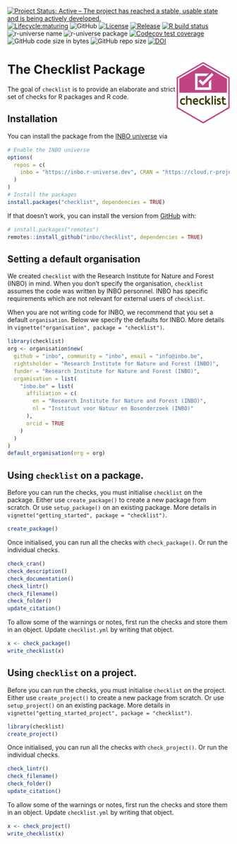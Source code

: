 
<!-- README.md is generated from README.Rmd. Please edit that file -->

<!-- badges: start -->

[![Project Status: Active – The project has reached a stable, usable
state and is being actively
developed.](https://www.repostatus.org/badges/latest/active.svg)](https://www.repostatus.org/#active)
[![Lifecycle:maturing](https://img.shields.io/badge/lifecycle-maturing-blue.svg)](https://lifecycle.r-lib.org/articles/stages.html#maturing-1)
![GitHub](https://img.shields.io/github/license/inbo/checklist)
[![License](https://img.shields.io/badge/license-GPL--3-blue.svg?style=flat)](https://www.gnu.org/licenses/gpl-3.0.html)
[![Release](https://img.shields.io/github/release/inbo/checklist.svg)](https://github.com/inbo/checklist/releases)
[![R build
status](https://github.com/inbo/checklist/actions/workflows/check_on_main.yml/badge.svg)](https://github.com/inbo/checklist/actions)
![r-universe
name](https://inbo.r-universe.dev/badges/:name?color=c04384)
![r-universe package](https://inbo.r-universe.dev/badges/checklist)
[![Codecov test
coverage](https://codecov.io/gh/inbo/checklist/branch/main/graph/badge.svg)](https://app.codecov.io/gh/inbo/checklist?branch=main)
![GitHub code size in
bytes](https://img.shields.io/github/languages/code-size/inbo/checklist.svg)
![GitHub repo
size](https://img.shields.io/github/repo-size/inbo/checklist.svg)
[![DOI](https://zenodo.org/badge/DOI/10.5281/zenodo.4028303.svg)](https://doi.org/10.5281/zenodo.4028303)
<!-- badges: end -->

# The Checklist Package <img src="man/figures/logo.svg" align="right" alt="A hexagon with the word checklist" width="120" />

The goal of `checklist` is to provide an elaborate and strict set of
checks for R packages and R code.

## Installation

You can install the package from the [INBO
universe](https://inbo.r-universe.dev/builds) via

``` r
# Enable the INBO universe
options(
  repos = c(
    inbo = "https://inbo.r-universe.dev", CRAN = "https://cloud.r-project.org"
  )
)
# Install the packages
install.packages("checklist", dependencies = TRUE)
```

If that doesn’t work, you can install the version from
[GitHub](https://github.com/inbo/checklist/) with:

``` r
# install.packages("remotes")
remotes::install_github("inbo/checklist", dependencies = TRUE)
```

## Setting a default organisation

We created `checklist` with the Research Institute for Nature and Forest
(INBO) in mind. When you don’t specify the organisation, `checklist`
assumes the code was written by INBO personnel. INBO has specific
requirements which are not relevant for external users of `checklist`.

When you are not writing code for INBO, we recommend that you set a
default `organisation`. Below we specify the defaults for INBO. More
details in `vignette("organisation", package = "checklist")`.

``` r
library(checklist)
org <- organisation$new(
  github = "inbo", community = "inbo", email = "info@inbo.be",
  rightsholder = "Research Institute for Nature and Forest (INBO)",
  funder = "Research Institute for Nature and Forest (INBO)",
  organisation = list(
    "inbo.be" = list(
      affiliation = c(
        en = "Research Institute for Nature and Forest (INBO)",
        nl = "Instituut voor Natuur en Bosonderzoek (INBO)"
      ),
      orcid = TRUE
    ) 
  )
)
default_organisation(org = org)
```

## Using `checklist` on a package.

Before you can run the checks, you must initialise `checklist` on the
package. Either use `create_package()` to create a new package from
scratch. Or use `setup_package()` on an existing package. More details
in `vignette("getting_started", package = "checklist")`.

``` r
create_package()
```

Once initialised, you can run all the checks with `check_package()`. Or
run the individual checks.

``` r
check_cran()
check_description()
check_documentation()
check_lintr()
check_filename()
check_folder()
update_citation()
```

To allow some of the warnings or notes, first run the checks and store
them in an object. Update `checklist.yml` by writing that object.

``` r
x <- check_package()
write_checklist(x)
```

## Using `checklist` on a project.

Before you can run the checks, you must initialise `checklist` on the
project. Either use `create_project()` to create a new package from
scratch. Or use `setup_project()` on an existing package. More details
in `vignette("getting_started_project", package = "checklist")`.

``` r
library(checklist)
create_project()
```

Once initialised, you can run all the checks with `check_project()`. Or
run the individual checks.

``` r
check_lintr()
check_filename()
check_folder()
update_citation()
```

To allow some of the warnings or notes, first run the checks and store
them in an object. Update `checklist.yml` by writing that object.

``` r
x <- check_project()
write_checklist(x)
```
